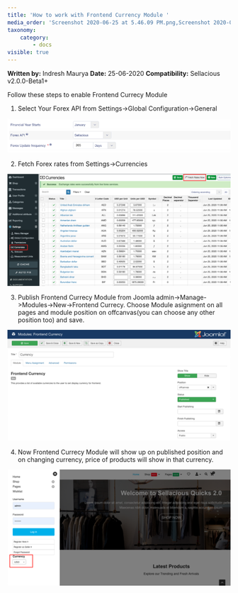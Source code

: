 ```yaml
---
title: 'How to work with Frontend Currency Module '
media_order: 'Screenshot 2020-06-25 at 5.46.09 PM.png,Screenshot 2020-06-25 at 4.36.53 PM.png,Screenshot 2020-06-25 at 6.00.16 PM.png'
taxonomy:
    category:
        - docs
visible: true
---
```


**Written by:** Indresh Maurya
**Date:** 25-06-2020
**Compatibility:** Sellacious v2.0.0-Beta1+


Follow these steps to enable Frontend Currecy Module

1. Select Your Forex API from Settings->Global Configuration->General 

![](Screenshot%202020-06-25%20at%205.46.09%20PM.png)

2. Fetch Forex rates from Settings->Currencies

![](Screenshot%202020-06-25%20at%204.36.53%20PM.png)

3. Publish Frontend Currecy Module from Joomla admin->Manage->Modules->New->Frontend Currecy. Choose Module asignment on all pages and module position on offcanvas(you can choose any other position too) and save.
 

![](Screenshot%202020-06-25%20at%206.00.16%20PM.png)

4. Now Frontend Currecy Module will show up on published position and on changing currency, price of products will show in that currency.

![](Screenshot%202020-06-25%20at%206.04.45%20PM.png)
